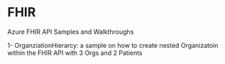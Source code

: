 # FHIR
Azure FHIR API Samples and Walkthroughs

1- OrganziationHierarcy: a sample on how to create nested Organizatoin within the FHIR API with 3 Orgs and 2 Patients
